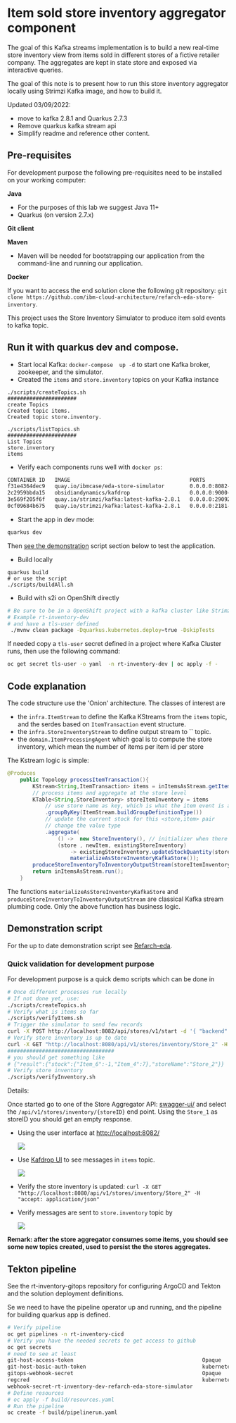 # Item sold store inventory aggregator component

The goal of this Kafka streams implementation is to build a new real-time 
store inventory view from items sold in different stores of a fictive retailer company. 
The aggregates are kept in state store and exposed via interactive queries.

The goal of this note is to present how to run this store inventory aggregator locally 
using Strimzi Kafka image, and how to build it.

Updated 03/09/2022: 

* move to kafka 2.8.1 and Quarkus 2.7.3
* Remove quarkus kafka stream api
* Simplify readme and reference other content.

## Pre-requisites

For development purpose the following pre-requisites need to be installed on your working computer:

**Java**
- For the purposes of this lab we suggest Java 11+
- Quarkus (on version 2.7.x)

**Git client**

**Maven**
- Maven will be needed for bootstrapping our application from the command-line and running
our application.

**Docker**

If you want to access the end solution clone the following git repository: `git clone https://github.com/ibm-cloud-architecture/refarch-eda-store-inventory`.

This project uses the Store Inventory Simulator to produce item sold events to kafka topic.

## Run it with quarkus dev and compose.

* Start local Kafka: `docker-compose  up -d` to start one Kafka broker, zookeeper, and the simulator. 
* Created the `items` and `store.inventory` topics on your Kafka instance
 
 ```shell
 ./scripts/createTopics.sh 
######################
 create Topics
Created topic items.
Created topic store.inventory.

./scripts/listTopics.sh 
######################
 List Topics
store.inventory
items
 ```

* Verify each components runs well with `docker ps`:

```sh
CONTAINER ID   IMAGE                                      PORTS                     NAMES
f31e4364dec9   quay.io/ibmcase/eda-store-simulator        0.0.0.0:8082->8080/tcp    storesimulator
2c2959bbda15   obsidiandynamics/kafdrop                   0.0.0.0:9000->9000/tcp    kafdrop
3e569f205f6f   quay.io/strimzi/kafka:latest-kafka-2.8.1   0.0.0.0:29092->9092/tcp   kafka
0cf09684b675   quay.io/strimzi/kafka:latest-kafka-2.8.1   0.0.0.0:2181->2181/tcp    zookeeper
```

* Start the app in dev mode: 

```sh
quarkus dev
```

Then [see the demonstration](#demonstration-script) script section below to test the application.

* Build locally

```
quarkus build
# or use the script
./scripts/buildAll.sh
```

* Build with s2i on OpenShift directly

```sh
# Be sure to be in a OpenShift project with a kafka cluster like Strimzi up and running,
# Example rt-inventory-dev
# and have a tls-user defined
 ./mvnw clean package -Dquarkus.kubernetes.deploy=true -DskipTests
```

If needed copy a `tls-user` secret defined in a project where Kafka Cluster runs, then use
the following command:

```sh
oc get secret tls-user -o yaml  -n rt-inventory-dev | oc apply -f -
```


## Code explanation

The code structure use the 'Onion' architecture. The classes of interest are 

* the `infra.ItemStream` to define the Kafka KStreams from the `items` topic, and the serdes based on `ItemTransaction` event structure.
* the `infra.StoreInventoryStream` to define output stream to `` topic.
* the `domain.ItemProcessingAgent` which goal is to compute the store inventory, which mean the number of items per item id per store

The Kstream logic is simple:

```java
@Produces
    public Topology processItemTransaction(){
        KStream<String,ItemTransaction> items = inItemsAsStream.getItemStreams();     
        // process items and aggregate at the store level 
        KTable<String,StoreInventory> storeItemInventory = items
            // use store name as key, which is what the item event is also using
            .groupByKey(ItemStream.buildGroupDefinitionType())
            // update the current stock for this <store,item> pair
            // change the value type
            .aggregate(
                () ->  new StoreInventory(), // initializer when there was no store in the table
                (store , newItem, existingStoreInventory) 
                    -> existingStoreInventory.updateStockQuantity(store,newItem), 
                    materializeAsStoreInventoryKafkaStore());       
        produceStoreInventoryToInventoryOutputStream(storeItemInventory);
        return inItemsAsStream.run();
    }
```

The functions `materializeAsStoreInventoryKafkaStore` and `produceStoreInventoryToInventoryOutputStream` are classical Kafka stream plumbing code.
Only the above function has business logic.

## Demonstration script

For the up to date demonstration script see [Refarch-eda](https://ibm-cloud-architecture.github.io/refarch-eda/scenarios/realtime-inventory).

### Quick validation for development purpose

For development purpose is a quick demo scripts which can be done in 

```sh
# Once different processes run locally
# If not done yet, use:
./scripts/createTopics.sh
# Verify what is items so far
./scripts/verifyItems.sh
# Trigger the simulator to send few records
curl -X POST http://localhost:8082/api/stores/v1/start -d '{ "backend": "KAFKA","records": 20}'
# Verify store inventory is up to date
curl -X GET "http://localhost:8080/api/v1/stores/inventory/Store_2" -H  "accept: application/json"
##################################
# you should get something like
# {"result":{"stock":{"Item_6":-1,"Item_4":7},"storeName":"Store_2"}}
# Verify store inventory
./scripts/verifyInventory.sh
```

Details:

Once started go to one of the Store Aggregator API: [swagger-ui/](http://localhost:8080/q/swagger-ui/) and select
the `​/api​/v1​/stores​/inventory​/{storeID}` end point. Using the `Store_1` as storeID you should get an empty response.

* Using the user interface at [http://localhost:8082/](http://localhost:8082/)

  ![](./docs/store_simulator.png)

* Use [Kafdrop UI](http://localhost:9000/) to see messages in `items` topic.

  ![](./docs/kafdrop_items.png)

* Verify the store inventory is updated: `curl -X GET "http://localhost:8080/api/v1/stores/inventory/Store_2" -H  "accept: application/json"`
* Verify messages are sent to `store.inventory` topic by 

  ![](./docs/kafdrop_store_inventory.png)

**Remark: after the store aggregator consumes some items, you should see some new topics created, used to persist the 
the stores aggregates.**


## Tekton pipeline

See the rt-inventory-gitops repository for configuring ArgoCD and Tekton and the solution deployment
definitions.

Se we need to have the pipeline operator up and running, and the pipeline for building quarkus app is defined.

```sh
# Verify pipeline 
oc get pipelines -n rt-inventory-cicd
# Verify you have the needed secrets to get access to github
oc get secrets
# need to see at least
git-host-access-token                                         Opaque                                1      4m8s
git-host-basic-auth-token                                     kubernetes.io/basic-auth              2      4m6s
gitops-webhook-secret                                         Opaque                                1      4m4s
regcred                                                       kubernetes.io/dockerconfigjson        1      12m
webhook-secret-rt-inventory-dev-refarch-eda-store-simulator 
# Define resources
# oc apply -f build/resources.yaml
# Run the pipeline
oc create -f build/pipelinerun.yaml

```